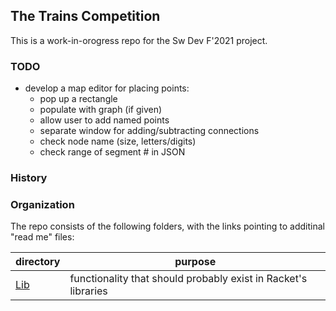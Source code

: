 ## The Trains Competition 

This is a work-in-orogress repo for the Sw Dev F'2021 project. 


### TODO

- develop a map editor for placing points:
  - pop up a rectangle
  - populate with graph (if given)
  - allow user to add named points
  - separate window for adding/subtracting connections
  + check node name (size, letters/digits)
  + check range of segment # in JSON 

### History 


### Organization 

The repo consists of the following folders, with the links pointing to additinal "read me" files:

| directory | purpose |
|--------------------- | ------- |
| [Lib](Lib/README.md) | functionality that should probably exist in Racket's libraries | 
